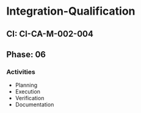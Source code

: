 # Integration-Qualification

## CI: CI-CA-M-002-004
## Phase: 06

### Activities
- Planning
- Execution
- Verification
- Documentation
